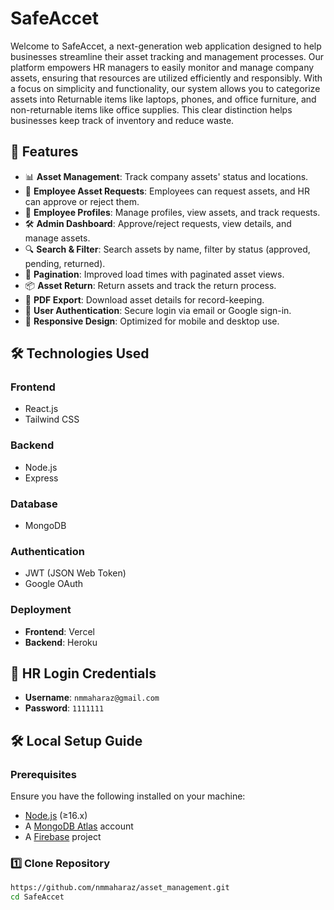 

# SafeAccet
Welcome to SafeAccet, a next-generation web application designed to help businesses streamline their asset tracking and management processes. Our platform empowers HR managers to easily monitor and manage company assets, ensuring that resources are utilized efficiently and responsibly. With a focus on simplicity and functionality, our system allows you to categorize assets into Returnable items like laptops, phones, and office furniture, and non-returnable items like office supplies. This clear distinction helps businesses keep track of inventory and reduce waste.

## 🚀 Features

- 📊 **Asset Management**: Track company assets' status and locations.
- 🔄 **Employee Asset Requests**: Employees can request assets, and HR can approve or reject them.
- 👤 **Employee Profiles**: Manage profiles, view assets, and track requests.
- 🛠 **Admin Dashboard**: Approve/reject requests, view details, and manage assets.
- 🔍 **Search & Filter**: Search assets by name, filter by status (approved, pending, returned).
- 📑 **Pagination**: Improved load times with paginated asset views.
- 📦 **Asset Return**: Return assets and track the return process.
- 📝 **PDF Export**: Download asset details for record-keeping.
- 🔐 **User Authentication**: Secure login via email or Google sign-in.
- 📱 **Responsive Design**: Optimized for mobile and desktop use.

## 🛠 Technologies Used

### Frontend
- React.js
- Tailwind CSS

### Backend
- Node.js
- Express

### Database
- MongoDB

### Authentication
- JWT (JSON Web Token)
- Google OAuth

### Deployment
- **Frontend**: Vercel
- **Backend**: Heroku

## 🔑 HR Login Credentials

- **Username**: `nmmaharaz@gmail.com`
- **Password**: `1111111`

## 🛠 Local Setup Guide

### Prerequisites
Ensure you have the following installed on your machine:
- [Node.js](https://nodejs.org/) (≥16.x)
- A [MongoDB Atlas](https://www.mongodb.com/atlas/database) account
- A [Firebase](https://firebase.google.com/) project

### 1️⃣ Clone Repository
```sh
https://github.com/nmmaharaz/asset_management.git
cd SafeAccet
